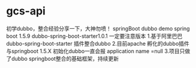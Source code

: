 # gcs-api
初学dubbo，整合经验分享一下，大神勿喷！
springBoot dubbo demo spring boot 1.5.9  dubbo-spring-boot-starter1.0.1 一定要注意版本
1.基于阿里巴巴 dubbo-spring-boot-starter 插件整合dubbo
2.目前apache 孵化的dubbo插件 与springboot 1.5.X 初始化dubbo一直会报 application name =null
3.项目只做了dubbo springboot整合的基础框架，持续更新
